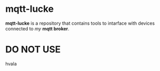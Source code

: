 # mqtt-lucke

**mqtt-lucke** is a repository that contains tools to intarface with devices connected to *my* **mqtt broker**. 

# DO NOT USE 
hvala

